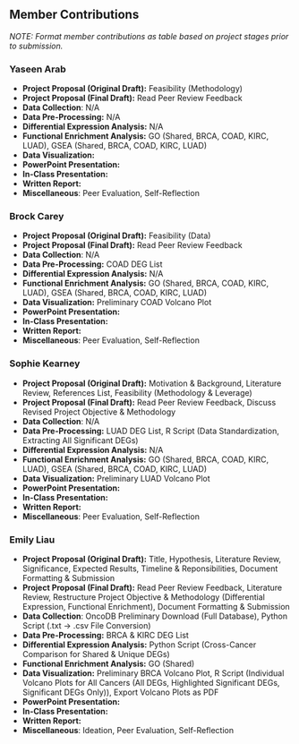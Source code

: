 ## Member Contributions
*NOTE: Format member contributions as table based on project stages prior to submission.*

### Yaseen Arab
- **Project Proposal (Original Draft):** Feasibility (Methodology)
- **Project Proposal (Final Draft):** Read Peer Review Feedback
- **Data Collection**: N/A
- **Data Pre-Processing:** N/A
- **Differential Expression Analysis:** N/A
- **Functional Enrichment Analysis:** GO (Shared, BRCA, COAD, KIRC, LUAD), GSEA (Shared, BRCA, COAD, KIRC, LUAD)
- **Data Visualization:** 
- **PowerPoint Presentation:** 
- **In-Class Presentation:** 
- **Written Report:** 
- **Miscellaneous**: Peer Evaluation, Self-Reflection

### Brock Carey
- **Project Proposal (Original Draft):** Feasibility (Data)
- **Project Proposal (Final Draft):** Read Peer Review Feedback
- **Data Collection**: N/A
- **Data Pre-Processing:** COAD DEG List
- **Differential Expression Analysis:** N/A
- **Functional Enrichment Analysis:** GO (Shared, BRCA, COAD, KIRC, LUAD), GSEA (Shared, BRCA, COAD, KIRC, LUAD)
- **Data Visualization:** Preliminary COAD Volcano Plot
- **PowerPoint Presentation:** 
- **In-Class Presentation:** 
- **Written Report:** 
- **Miscellaneous**: Peer Evaluation, Self-Reflection

### Sophie Kearney
- **Project Proposal (Original Draft):** Motivation & Background, Literature Review, References List, Feasibility (Methodology & Leverage)
- **Project Proposal (Final Draft):** Read Peer Review Feedback, Discuss Revised Project Objective & Methodology
- **Data Collection**: N/A
- **Data Pre-Processing:** LUAD DEG List, R Script (Data Standardization, Extracting All Significant DEGs)
- **Differential Expression Analysis:** N/A
- **Functional Enrichment Analysis:** GO (Shared, BRCA, COAD, KIRC, LUAD), GSEA (Shared, BRCA, COAD, KIRC, LUAD)
- **Data Visualization:** Preliminary LUAD Volcano Plot
- **PowerPoint Presentation:** 
- **In-Class Presentation:** 
- **Written Report:** 
- **Miscellaneous**: Peer Evaluation, Self-Reflection

### Emily Liau
- **Project Proposal (Original Draft):** Title, Hypothesis, Literature Review, Significance, Expected Results, Timeline & Reponsibilities, Document Formatting & Submission
- **Project Proposal (Final Draft):** Read Peer Review Feedback, Literature Review, Restructure Project Objective & Methodology (Differential Expression, Functional Enrichment), Document Formatting & Submission
- **Data Collection**: OncoDB Preliminary Download (Full Database), Python Script (.txt → .csv File Conversion)
- **Data Pre-Processing:** BRCA & KIRC DEG List
- **Differential Expression Analysis:** Python Script (Cross-Cancer Comparison for Shared & Unique DEGs)
- **Functional Enrichment Analysis:** GO (Shared)
- **Data Visualization:** Preliminary BRCA Volcano Plot, R Script (Individual Volcano Plots for All Cancers (All DEGs, Highlighted Significant DEGs, Significant DEGs Only)), Export Volcano Plots as PDF
- **PowerPoint Presentation:** 
- **In-Class Presentation:** 
- **Written Report:** 
- **Miscellaneous**: Ideation, Peer Evaluation, Self-Reflection

